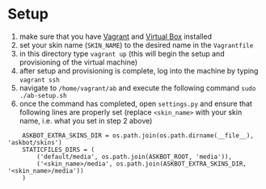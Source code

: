 # Setup

1. make sure that you have [Vagrant](www.vagrantup.com) and [Virtual Box](www.virtualbox.org/) installed
2. set your skin name (`SKIN_NAME`) to the desired name in the `Vagrantfile`
3. in this directory type `vagrant up` (this will begin the setup and provisioning of the virtual machine)
4. after setup and provisioning is complete, log into the machine by typing `vagrant ssh`
5. navigate to `/home/vagrant/ab` and execute the following command `sudo ./ab-setup.sh`
6. once the command has completed, open `settings.py` and ensure that following lines are properly set (replace `<skin_name>` with your skin name, i.e. what you set in step 2 above) 

```
    ASKBOT_EXTRA_SKINS_DIR = os.path.join(os.path.dirname(__file__), 'askbot/skins')
    STATICFILES_DIRS = (
        ('default/media', os.path.join(ASKBOT_ROOT, 'media')),
        ('<skin_name>/media', os.path.join(ASKBOT_EXTRA_SKINS_DIR, '<skin_name>/media'))
    )
```

